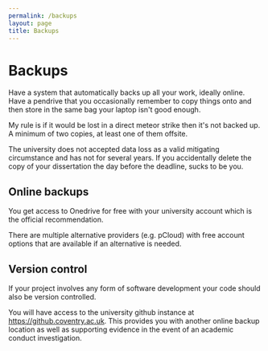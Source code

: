 ```yaml
---
permalink: /backups
layout: page
title: Backups
---
```


# Backups

Have a system that automatically backs up all your work, ideally online.
Have a pendrive that you occasionally remember to copy things onto and then store in the same bag your laptop isn't good enough.

My rule is if it would be lost in a direct meteor strike then it's not backed up. 
A minimum of two copies, at least one of them offsite.

The university does not accepted data loss as a valid mitigating circumstance and has not for several years.
If you accidentally delete the copy of your dissertation the day before the deadline, sucks to be you.


## Online backups

You get access to Onedrive for free with your university account which is the official recommendation.

There are multiple alternative providers (e.g. pCloud) with free account options that are available if an alternative is needed.


## Version control

If your project involves any form of software development your code should also be version controlled. 

You will have access to the university github instance at https://github.coventry.ac.uk.
This provides you with another online backup location as well as supporting evidence in the event of an academic conduct investigation.